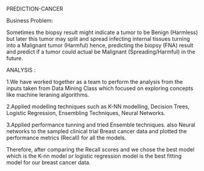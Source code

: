  PREDICTION-CANCER
 
 Business Problem: 
 
 Sometimes the biopsy result might indicate a tumor to be Benign (Harmless) but later this tumor may split and spread infecting internal tissues turning into a Malignant tumor (Harmful) hence, predicting the biopsy (FNA) result and predict if a tumor could actual be Malignant (Spreading/Harmful) in the future.
 
 ANALYSIS :
 
1.We have worked together as a team to perform the  analysis from the inputs taken from Data Mining Class which focused on exploring concepts like machine leraning algorithms.
 
2.Applied modelling techniques such as K-NN modelling, Decision Trees, Logistic Regression, Ensembling Techniques, Neural Networks.

3.Applied performance tunning and tried Ensemble techniques. also Neural networks to the sampled clinical trial Breast cancer data and plotted the performance metrics (Recall) for all the models.

Therefore, after comparing the Recall scores and  we chose the best model which is the K-nn model or logistic regression model is the best fitting model for our breast cancer data.

